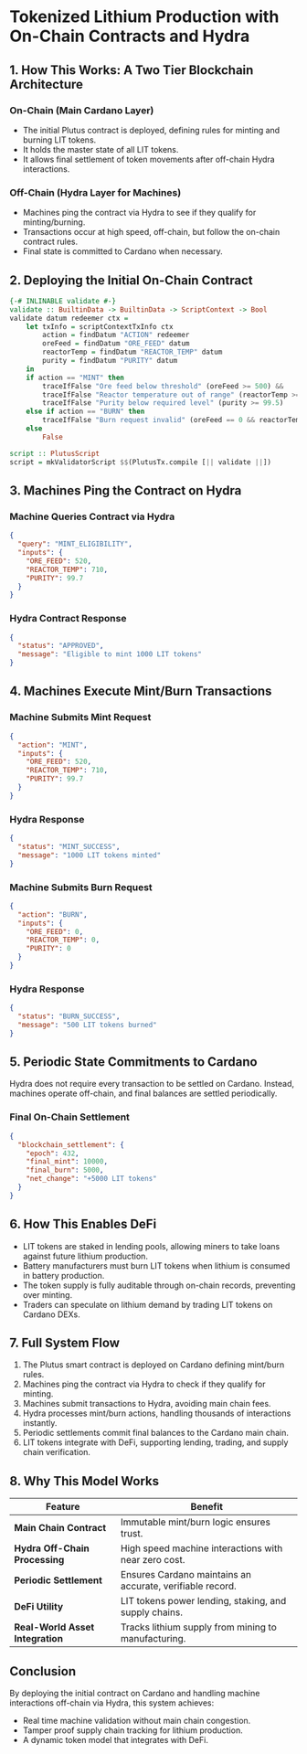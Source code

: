 # Tokenized Lithium Production with On-Chain Contracts and Hydra

## 1. How This Works: A Two Tier Blockchain Architecture

### On-Chain (Main Cardano Layer)
- The initial Plutus contract is deployed, defining rules for minting and burning LIT tokens.
- It holds the master state of all LIT tokens.
- It allows final settlement of token movements after off-chain Hydra interactions.

### Off-Chain (Hydra Layer for Machines)
- Machines ping the contract via Hydra to see if they qualify for minting/burning.
- Transactions occur at high speed, off-chain, but follow the on-chain contract rules.
- Final state is committed to Cardano when necessary.

## 2. Deploying the Initial On-Chain Contract

```haskell
{-# INLINABLE validate #-}
validate :: BuiltinData -> BuiltinData -> ScriptContext -> Bool
validate datum redeemer ctx =
    let txInfo = scriptContextTxInfo ctx
        action = findDatum "ACTION" redeemer
        oreFeed = findDatum "ORE_FEED" datum
        reactorTemp = findDatum "REACTOR_TEMP" datum
        purity = findDatum "PURITY" datum
    in
    if action == "MINT" then
        traceIfFalse "Ore feed below threshold" (oreFeed >= 500) &&
        traceIfFalse "Reactor temperature out of range" (reactorTemp >= 700 && reactorTemp <= 720) &&
        traceIfFalse "Purity below required level" (purity >= 99.5)
    else if action == "BURN" then
        traceIfFalse "Burn request invalid" (oreFeed == 0 && reactorTemp == 0 && purity == 0)
    else
        False

script :: PlutusScript
script = mkValidatorScript $$(PlutusTx.compile [|| validate ||])
```

## 3. Machines Ping the Contract on Hydra

### Machine Queries Contract via Hydra

```json
{
  "query": "MINT_ELIGIBILITY",
  "inputs": {
    "ORE_FEED": 520,
    "REACTOR_TEMP": 710,
    "PURITY": 99.7
  }
}
```

### Hydra Contract Response

```json
{
  "status": "APPROVED",
  "message": "Eligible to mint 1000 LIT tokens"
}
```

## 4. Machines Execute Mint/Burn Transactions

### Machine Submits Mint Request

```json
{
  "action": "MINT",
  "inputs": {
    "ORE_FEED": 520,
    "REACTOR_TEMP": 710,
    "PURITY": 99.7
  }
}
```

### Hydra Response

```json
{
  "status": "MINT_SUCCESS",
  "message": "1000 LIT tokens minted"
}
```

### Machine Submits Burn Request

```json
{
  "action": "BURN",
  "inputs": {
    "ORE_FEED": 0,
    "REACTOR_TEMP": 0,
    "PURITY": 0
  }
}
```

### Hydra Response

```json
{
  "status": "BURN_SUCCESS",
  "message": "500 LIT tokens burned"
}
```

## 5. Periodic State Commitments to Cardano

Hydra does not require every transaction to be settled on Cardano. Instead, machines operate off-chain, and final balances are settled periodically.

### Final On-Chain Settlement

```json
{
  "blockchain_settlement": {
    "epoch": 432,
    "final_mint": 10000,
    "final_burn": 5000,
    "net_change": "+5000 LIT tokens"
  }
}
```

## 6. How This Enables DeFi

- LIT tokens are staked in lending pools, allowing miners to take loans against future lithium production.
- Battery manufacturers must burn LIT tokens when lithium is consumed in battery production.
- The token supply is fully auditable through on-chain records, preventing over minting.
- Traders can speculate on lithium demand by trading LIT tokens on Cardano DEXs.

## 7. Full System Flow

1. The Plutus smart contract is deployed on Cardano defining mint/burn rules.
2. Machines ping the contract via Hydra to check if they qualify for minting.
3. Machines submit transactions to Hydra, avoiding main chain fees.
4. Hydra processes mint/burn actions, handling thousands of interactions instantly.
5. Periodic settlements commit final balances to the Cardano main chain.
6. LIT tokens integrate with DeFi, supporting lending, trading, and supply chain verification.

## 8. Why This Model Works

| Feature | Benefit |
|------------|------------|
| **Main Chain Contract** | Immutable mint/burn logic ensures trust. |
| **Hydra Off-Chain Processing** | High speed machine interactions with near zero cost. |
| **Periodic Settlement** | Ensures Cardano maintains an accurate, verifiable record. |
| **DeFi Utility** | LIT tokens power lending, staking, and supply chains. |
| **Real-World Asset Integration** | Tracks lithium supply from mining to manufacturing. |

## Conclusion

By deploying the initial contract on Cardano and handling machine interactions off-chain via Hydra, this system achieves:

- Real time machine validation without main chain congestion.
- Tamper proof supply chain tracking for lithium production.
- A dynamic token model that integrates with DeFi.

